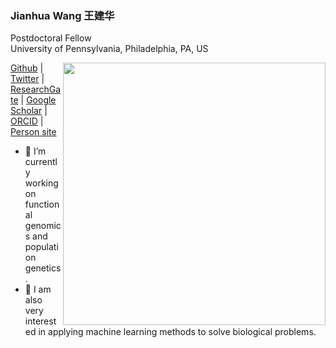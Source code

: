 ### Jianhua Wang 王建华

Postdoctoral Fellow<br/>
University of Pennsylvania, Philadelphia, PA, US

<a href="https://gitstar-ranking.com/Jianhua-Wang">
<img src="https://github-readme-stats.vercel.app/api?username=Jianhua-Wang&show_icons=true&bg_color=fff&title_color=00557f&text_color=81736d&hide_border=true&icon_color=216e39)" align="right" width=420 />
</a>

[Github](https://github.com/Jianhua-Wang) | [Twitter](https://twitter.com/jianhuamert) | [ResearchGate](https://www.researchgate.net/profile/Jianhua-Wang-30) | [Google Scholar](https://scholar.google.de/citations?hl=en&user=wllzGasAAAAJ&view_op=list_works&sortby=pubdate) | [ORCID](https://orcid.org/0000-0002-9795-9765) | [Person site](https://jianhua-wang.github.io)

- :microscope: I’m currently working on functional genomics and population genetics.
- :telescope: I am also very interested in applying machine learning methods to solve biological problems.
